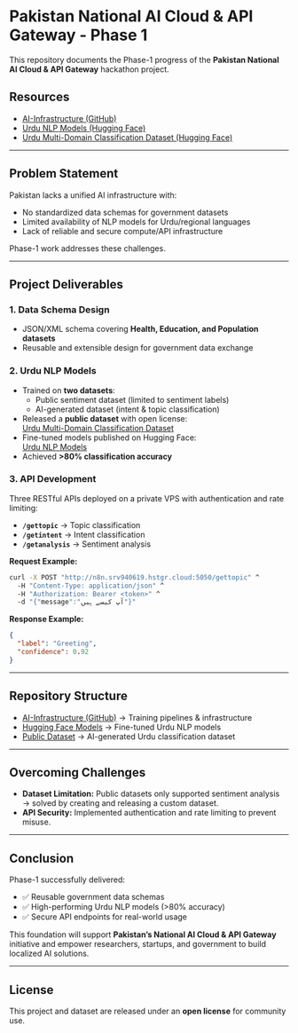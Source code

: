 # Pakistan National AI Cloud & API Gateway - Phase 1

This repository documents the Phase-1 progress of the **Pakistan National AI Cloud & API Gateway** hackathon project.

## Resources
- [AI-Infrastructure (GitHub)](https://github.com/umar178/AI-Infrastructure/tree/Trainer)  
- [Urdu NLP Models (Hugging Face)](https://huggingface.co/umar178/UrduTextClassificationModels/tree/main)  
- [Urdu Multi-Domain Classification Dataset (Hugging Face)](https://huggingface.co/datasets/umar178/UrduMultiDomainClassification)  

---

## Problem Statement
Pakistan lacks a unified AI infrastructure with:
- No standardized data schemas for government datasets  
- Limited availability of NLP models for Urdu/regional languages  
- Lack of reliable and secure compute/API infrastructure  

Phase-1 work addresses these challenges.

---

## Project Deliverables

### 1. Data Schema Design
- JSON/XML schema covering **Health, Education, and Population datasets**  
- Reusable and extensible design for government data exchange  

### 2. Urdu NLP Models
- Trained on **two datasets**:  
  - Public sentiment dataset (limited to sentiment labels)  
  - AI-generated dataset (intent & topic classification)  
- Released a **public dataset** with open license:  
  [Urdu Multi-Domain Classification Dataset](https://huggingface.co/datasets/umar178/UrduMultiDomainClassification)  
- Fine-tuned models published on Hugging Face:  
  [Urdu NLP Models](https://huggingface.co/umar178/UrduTextClassificationModels/tree/main)  
- Achieved **>80% classification accuracy**  

### 3. API Development
Three RESTful APIs deployed on a private VPS with authentication and rate limiting:  
- **`/gettopic`** → Topic classification  
- **`/getintent`** → Intent classification  
- **`/getanalysis`** → Sentiment analysis  

**Request Example:**
```bash
curl -X POST "http://n8n.srv940619.hstgr.cloud:5050/gettopic" ^
  -H "Content-Type: application/json" ^
  -H "Authorization: Bearer <token>" ^
  -d "{"message":"آپ کیسے ہیں"}"
```

**Response Example:**
```json
{
  "label": "Greeting",
  "confidence": 0.92
}
```

---

## Repository Structure
- [AI-Infrastructure (GitHub)](https://github.com/umar178/AI-Infrastructure/tree/Trainer) → Training pipelines & infrastructure  
- [Hugging Face Models](https://huggingface.co/umar178/UrduTextClassificationModels/tree/main) → Fine-tuned Urdu NLP models  
- [Public Dataset](https://huggingface.co/datasets/umar178/UrduMultiDomainClassification) → AI-generated Urdu classification dataset  

---

## Overcoming Challenges
- **Dataset Limitation:** Public datasets only supported sentiment analysis → solved by creating and releasing a custom dataset.  
- **API Security:** Implemented authentication and rate limiting to prevent misuse.  

---

## Conclusion
Phase-1 successfully delivered:
- ✅ Reusable government data schemas  
- ✅ High-performing Urdu NLP models (>80% accuracy)  
- ✅ Secure API endpoints for real-world usage  

This foundation will support **Pakistan’s National AI Cloud & API Gateway** initiative and empower researchers, startups, and government to build localized AI solutions.

---

## License
This project and dataset are released under an **open license** for community use.
